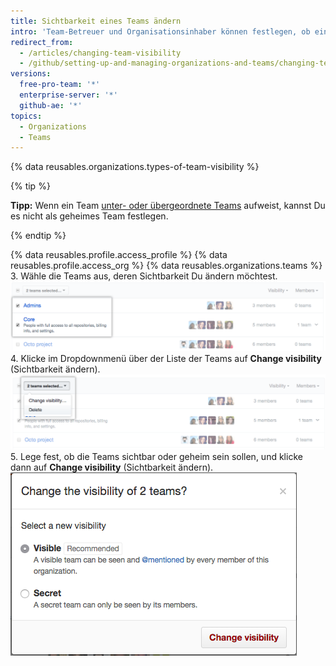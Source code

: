 ```yaml
---
title: Sichtbarkeit eines Teams ändern
intro: 'Team-Betreuer und Organisationsinhaber können festlegen, ob ein Team *sichtbar* oder *geheim* ist.'
redirect_from:
  - /articles/changing-team-visibility
  - /github/setting-up-and-managing-organizations-and-teams/changing-team-visibility
versions:
  free-pro-team: '*'
  enterprise-server: '*'
  github-ae: '*'
topics:
  - Organizations
  - Teams
---
```


{% data reusables.organizations.types-of-team-visibility %}

{% tip %}

**Tipp:** Wenn ein Team [unter- oder übergeordnete Teams](/articles/about-teams) aufweist, kannst Du es nicht als geheimes Team festlegen.

{% endtip %}

{% data reusables.profile.access_profile %}
{% data reusables.profile.access_org %}
{% data reusables.organizations.teams %}
3. Wähle die Teams aus, deren Sichtbarkeit Du ändern möchtest. ![Liste der Teams mit zwei ausgewählten Teams](/assets/images/help/teams/list-of-teams-selected.png)
4. Klicke im Dropdownmenü über der Liste der Teams auf **Change visibility** (Sichtbarkeit ändern). ![Dropdownmenü mit Option zum Ändern der Teamsichtbarkeit](/assets/images/help/teams/team-bulk-management-options.png)
5. Lege fest, ob die Teams sichtbar oder geheim sein sollen, und klicke dann auf **Change visibility** (Sichtbarkeit ändern). ![Optionsfelder, um ein Team als sichtbar oder geheim festzulegen, und Schaltfläche „Change visibility“ (Sichtbarkeit ändern)](/assets/images/help/teams/select-and-confirm-new-visibility.png)
